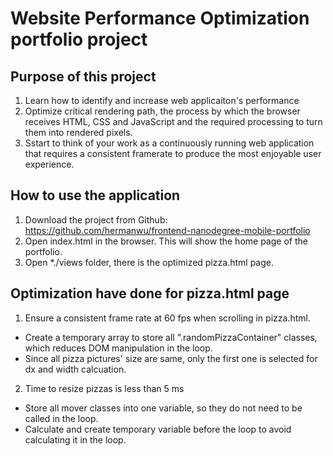 # Website Performance Optimization portfolio project

## Purpose of this project

1. Learn how to identify and increase web applicaiton's performance
2. Optimize critical rendering path, the process by which the browser receives HTML, CSS and JavaScript and the required processing to turn them into rendered pixels.
3. Sstart to think of your work as a continuously running web application that requires a consistent framerate to produce the most enjoyable user experience.

## How to use the application
1. Download the project from Github: https://github.com/hermanwu/frontend-nanodegree-mobile-portfolio
2. Open index.html in the browser. This will show the home page of the portfolio.
3. Open *./views folder, there is the optimized pizza.html page.

## Optimization have done for pizza.html page
1. Ensure a consistent frame rate at 60 fps when scrolling in pizza.html.
* Create a temporary array to store all ".randomPizzaContainer" classes, which reduces DOM manipulation in the loop.
* Since all pizza pictures' size are same, only the first one is selected for dx and width calcuation.

2. Time to resize pizzas is less than 5 ms
*  Store all mover classes into one variable, so they do not need to be called in the loop.
*  Calculate and create temporary variable before the loop to avoid calculating it in the loop.